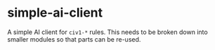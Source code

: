 # simple-ai-client

A simple AI client for `civ1-*` rules. This needs to be broken down into smaller modules so that parts can be re-used.

